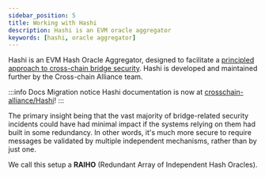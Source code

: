 ```yaml
---
sidebar_position: 5
title: Working with Hashi
description: Hashi is an EVM oracle aggregator
keywords: [hashi, oracle aggregator]
---
```


Hashi is an EVM Hash Oracle Aggregator, designed to facilitate a
[principled approach to cross-chain bridge security](https://ethresear.ch/t/a-principled-approach-to-bridges/14725?u=auryn). Hashi is developed and maintained further by the Cross-chain Alliance team.

:::info Docs Migration notice
Hashi documentation is now at [crosschain-alliance/Hashi](https://crosschain-alliance.gitbook.io/hashi/v0.1/introduction)!
:::

The primary insight being that the vast majority of bridge-related security incidents could have had minimal impact if
the systems relying on them had built in some redundancy. In other words, it's much more secure to require messages be
validated by multiple independent mechanisms, rather than by just one.

We call this setup a **RAIHO** (Redundant Array of Independent Hash Oracles).


